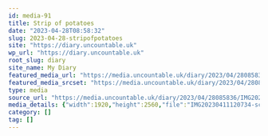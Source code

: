 ```yaml
---
id: media-91
title: Strip of potatoes
date: "2023-04-28T08:58:32"
slug: 2023-04-28-stripofpotatoes
site: "https://diary.uncountable.uk"
wp_url: "https://diary.uncountable.uk"
root_slug: diary
site_name: My Diary
featured_media_url: "https://media.uncountable.uk/diary/2023/04/28085836/IMG20230411120734-scaled.webp"
featured_media_srcset: "https://media.uncountable.uk/diary/2023/04/28085836/IMG20230411120734-225x300.webp 225w, https://media.uncountable.uk/diary/2023/04/28085836/IMG20230411120734-768x1024.webp 768w, https://media.uncountable.uk/diary/2023/04/28085836/IMG20230411120734-150x150.webp 150w, https://media.uncountable.uk/diary/2023/04/28085836/IMG20230411120734-1440x1920.webp 1440w, https://media.uncountable.uk/diary/2023/04/28085836/IMG20230411120734-scaled.webp 1920w"
type: media
source_url: "https://media.uncountable.uk/diary/2023/04/28085836/IMG20230411120734-scaled.webp"
media_details: {"width":1920,"height":2560,"file":"IMG20230411120734-scaled.webp","filesize":1392506,"sizes":{"medium":{"file":"IMG20230411120734-225x300.webp","width":225,"height":300,"filesize":24506,"mime_type":"image/webp","source_url":"https://media.uncountable.uk/diary/2023/04/28085836/IMG20230411120734-225x300.webp"},"large":{"file":"IMG20230411120734-768x1024.webp","width":768,"height":1024,"filesize":280504,"mime_type":"image/webp","source_url":"https://media.uncountable.uk/diary/2023/04/28085836/IMG20230411120734-768x1024.webp"},"thumbnail":{"file":"IMG20230411120734-150x150.webp","width":150,"height":150,"filesize":8652,"mime_type":"image/webp","source_url":"https://media.uncountable.uk/diary/2023/04/28085836/IMG20230411120734-150x150.webp"},"xxl":{"file":"IMG20230411120734-1440x1920.webp","width":1440,"height":1920,"filesize":882808,"mime_type":"image/webp","source_url":"https://media.uncountable.uk/diary/2023/04/28085836/IMG20230411120734-1440x1920.webp"},"full":{"file":"IMG20230411120734-scaled.webp","width":1920,"height":2560,"mime_type":"image/webp","source_url":"https://media.uncountable.uk/diary/2023/04/28085836/IMG20230411120734-scaled.webp"}},"image_meta":{"aperture":"0","credit":"","camera":"","caption":"","created_timestamp":"0","copyright":"","focal_length":"0","iso":"0","shutter_speed":"0","title":"","orientation":"0","keywords":[]},"original_image":"IMG20230411120734.webp"}
category: []
tag: []
---
```


